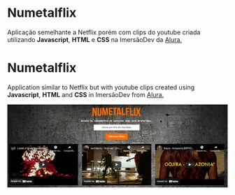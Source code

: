 # Numetalflix
Aplicação semelhante a Netflix porém com clips do youtube criada utilizando **Javascript**, **HTML** e **CSS** na ImersãoDev da [Alura.](http://www.alura.com.br)

# Numetalflix
Application similar to Netflix but with youtube clips created using **Javascript**, **HTML** and **CSS** in ImersãoDev from [Alura.](http://www.alura.com.br)


![Preview](Numetalflix.jpg)
